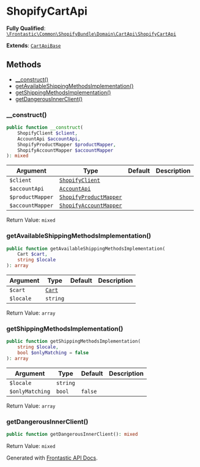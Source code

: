 #  ShopifyCartApi

**Fully Qualified**: [`\Frontastic\Common\ShopifyBundle\Domain\CartApi\ShopifyCartApi`](../../../../../src/php/ShopifyBundle/Domain/CartApi/ShopifyCartApi.php)

**Extends**: [`CartApiBase`](../../../CartApiBundle/Domain/CartApiBase.md)

## Methods

* [__construct()](#__construct)
* [getAvailableShippingMethodsImplementation()](#getavailableshippingmethodsimplementation)
* [getShippingMethodsImplementation()](#getshippingmethodsimplementation)
* [getDangerousInnerClient()](#getdangerousinnerclient)

### __construct()

```php
public function __construct(
    ShopifyClient $client,
    AccountApi $accountApi,
    ShopifyProductMapper $productMapper,
    ShopifyAccountMapper $accountMapper
): mixed
```

Argument|Type|Default|Description
--------|----|-------|-----------
`$client`|[`ShopifyClient`](../ShopifyClient.md)||
`$accountApi`|[`AccountApi`](../../../AccountApiBundle/Domain/AccountApi.md)||
`$productMapper`|[`ShopifyProductMapper`](../Mapper/ShopifyProductMapper.md)||
`$accountMapper`|[`ShopifyAccountMapper`](../Mapper/ShopifyAccountMapper.md)||

Return Value: `mixed`

### getAvailableShippingMethodsImplementation()

```php
public function getAvailableShippingMethodsImplementation(
    Cart $cart,
    string $locale
): array
```

Argument|Type|Default|Description
--------|----|-------|-----------
`$cart`|[`Cart`](../../../CartApiBundle/Domain/Cart.md)||
`$locale`|`string`||

Return Value: `array`

### getShippingMethodsImplementation()

```php
public function getShippingMethodsImplementation(
    string $locale,
    bool $onlyMatching = false
): array
```

Argument|Type|Default|Description
--------|----|-------|-----------
`$locale`|`string`||
`$onlyMatching`|`bool`|`false`|

Return Value: `array`

### getDangerousInnerClient()

```php
public function getDangerousInnerClient(): mixed
```

Return Value: `mixed`

Generated with [Frontastic API Docs](https://github.com/FrontasticGmbH/apidocs).
